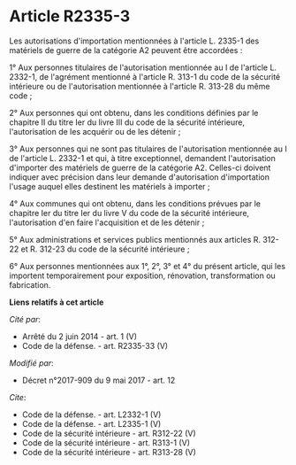 # Article R2335-3

Les autorisations d'importation mentionnées à l'article L. 2335-1 des matériels de guerre de la catégorie A2 peuvent être
accordées : 

1° Aux personnes titulaires de l'autorisation mentionnée au I de l'article L. 2332-1, de l'agrément mentionné à l'article R.
313-1 du code de la sécurité intérieure ou de l'autorisation mentionnée à l'article R. 313-28 du même code ; 

2° Aux personnes qui ont obtenu, dans les conditions définies par le chapitre II du titre Ier du livre III du code de la
sécurité intérieure, l'autorisation de les acquérir ou de les détenir ; 

3° Aux personnes qui ne sont pas titulaires de l'autorisation mentionnée au I de l'article L. 2332-1 et qui, à titre
exceptionnel, demandent l'autorisation d'importer des matériels de guerre de la catégorie A2. Celles-ci doivent indiquer avec
précision dans leur demande d'autorisation d'importation l'usage auquel elles destinent les matériels à importer ; 

4° Aux communes qui ont obtenu, dans les conditions prévues par le chapitre Ier du titre Ier du livre V du code de la
sécurité intérieure, l'autorisation d'en faire l'acquisition et de les détenir ; 

5° Aux administrations et services publics mentionnés aux articles R. 312-22 et R. 312-23 du code de la sécurité
intérieure ; 

6° Aux personnes mentionnées aux 1°, 2°, 3° et 4° du présent article, qui les importent temporairement pour exposition,
rénovation, transformation ou fabrication.

**Liens relatifs à cet article**

_Cité par_:

  - Arrêté du 2 juin 2014 - art. 1 (V)
  - Code de la défense. - art. R2335-33 (V)

_Modifié par_:

  - Décret n°2017-909 du 9 mai 2017 - art. 12

_Cite_:

  - Code de la défense. - art. L2332-1 (V)
  - Code de la défense. - art. L2335-1 (V)
  - Code de la sécurité intérieure - art. R312-22 (V)
  - Code de la sécurité intérieure - art. R313-1 (V)
  - Code de la sécurité intérieure - art. R313-28 (V)
